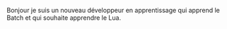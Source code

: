 Bonjour je suis un nouveau développeur en apprentissage qui apprend le Batch et qui souhaite apprendre le Lua.

